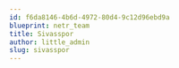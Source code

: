 ```yaml
---
id: f6da8146-4b6d-4972-80d4-9c12d96ebd9a
blueprint: netr_team
title: Sivasspor
author: little_admin
slug: sivasspor
---
```

